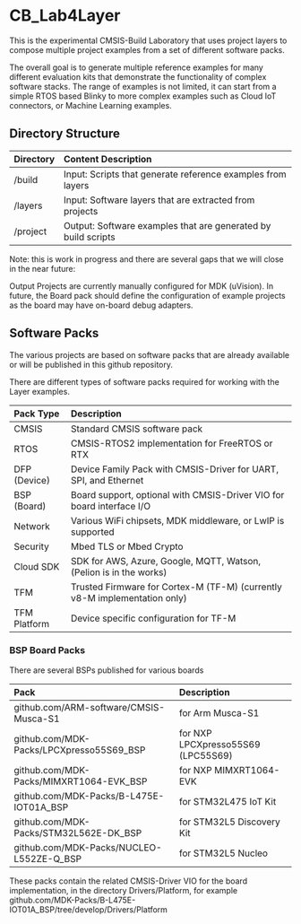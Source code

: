 # CB_Lab4Layer

This is the experimental CMSIS-Build Laboratory that uses project layers to compose multiple project examples from a set of different software packs.  

The overall goal is to generate multiple reference examples for many different evaluation kits that demonstrate the functionality of complex software stacks.  The range of examples is not limited, it can start from a simple RTOS based Blinky to more complex examples such as Cloud IoT connectors, or Machine Learning examples.

## Directory Structure

Directory  | Content Description
:----------|:----------------
/build     | Input: Scripts that generate reference examples from layers
/layers    | Input: Software layers that are extracted from projects
/project   | Output: Software examples that are generated by build scripts

Note: this is work in progress and there are several gaps that we will close in the near future:

Output Projects are currently manually configured for MDK (uVision).  In future, the Board pack should define the configuration of example projects as the board may have on-board debug adapters.


## Software Packs

The various projects are based on software packs that are already available or will be published in this github repository.

There are different types of software packs required for working with the Layer examples.

Pack Type    | Description
:------------|:----------------
CMSIS        | Standard CMSIS software pack
RTOS         | CMSIS-RTOS2 implementation for FreeRTOS or RTX
DFP (Device) | Device Family Pack with CMSIS-Driver for UART, SPI, and Ethernet
BSP (Board)  | Board support, optional with CMSIS-Driver VIO for board interface I/O
Network      | Various WiFi chipsets, MDK middleware, or LwIP is supported
Security     | Mbed TLS or Mbed Crypto
Cloud SDK    | SDK for AWS, Azure, Google, MQTT, Watson, (Pelion is in the works)
TFM          | Trusted Firmware for Cortex-M (TF-M) (currently v8-M implementation only)
TFM Platform | Device specific configuration for TF-M

### BSP Board Packs

There are several BSPs published for various boards

Pack                                             | Description
:------------------------------------------------|:----------------
github.com/ARM-software/CMSIS-Musca-S1           | for Arm Musca-S1
github.com/MDK-Packs/LPCXpresso55S69_BSP         | for NXP LPCXpresso55S69 (LPC55S69)
github.com/MDK-Packs/MIMXRT1064-EVK_BSP          | for NXP MIMXRT1064-EVK
github.com/MDK-Packs/B-L475E-IOT01A_BSP          | for STM32L475 IoT Kit
github.com/MDK-Packs/STM32L562E-DK_BSP           | for STM32L5 Discovery Kit
github.com/MDK-Packs/NUCLEO-L552ZE-Q_BSP         | for STM32L5 Nucleo

These packs contain the related CMSIS-Driver VIO for the board implementation, in the directory Drivers/Platform, 
for example github.com/MDK-Packs/B-L475E-IOT01A_BSP/tree/develop/Drivers/Platform 



